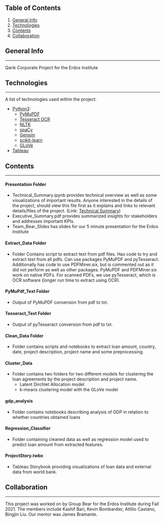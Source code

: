 ## Table of Contents
1. [General Info](#general-info)
2. [Technologies](#technologies)
3. [Contents](#contents)
4. [Collaboration](#collaboration)
## General Info
***
Qarik Corporate Project for the Erdos Institute
## Technologies
***
A list of technologies used within the project:
* [Python3](https://www.python.org/):
  * [PyMuPDF](https://pdfminersix.readthedocs.io/en/latest/)
  * [Tesseract OCR](https://pypi.org/project/pytesseract/)
  * [NLTK](https://www.nltk.org/)
  * [spaCy](https://spacy.io)
  * [Gensim](https://radimrehurek.com/gensim/)
  * [scikit-learn](https://scikit-learn.org/stable/)
  * [GLoVe](https://pypi.org/project/glove_python/)
* [Tableau](https://www.tableau.com/)
## Contents
***
#### Presentation Folder
* Technical_Summary.ipynb provides technical overview as well as some visualizations
of important results. Anyone interested in the details of the project, should view this file first as it explains and links to relevant details/files of the project. (Link: [Technical Summary](https://github.com/DoctorBomb/Qarik-Team-Bear/blob/main/Presentation/Technical_Summary.ipynb))
* Executive_Summary.pdf provides summarized insights for stakeholders and
  addresses important KPIs.
* Team_Bear_Slides has slides for our 5 minute presentation for the Erdos
  Institute
#### Extract_Data Folder
* Folder Contains script to extract text from pdf files. Has code to try and
  extract text from all pdfs. Can use packages PyMuPDF and pyTesseract.
Additionally has code to use PDFMiner.six, but is commented out as it did not
perform as well as other packages. PyMuPDF and PDFMiner.six work on native
PDFs. For scanned PDFs, we use pyTesseract, which is OCR software (longer run
time to extract using OCR).
#### PyMuPdf_Text Folder
* Output of PyMuPDF conversion from pdf to txt.
#### Tesseract_Text Folder
* Output of pyTesseract conversion from pdf to txt.
#### Clean_Data Folder
* Folder contains scripts and notebooks to extract loan amount, country, date,
  project description, project name and some preprocessing.
#### Cluster_Data
* Folder contains two folders for two different models for
  clustering the loan agreements by the project description and project name.
  *  Latent Dirchlet Allocation model
  *  k-means clustering model with the GLoVe model
#### gdp_analysis
*  Folder contains notebooks describing analysis of GDP in relation to whether
   countries obtained loans
#### Regression_Classifier
*  Folder containing cleaned data as well as regression model used to predict
   loan amount from extracted features.
#### ProjectStory.twbx
* Tableau Storybook providing visualizations of loan data and external data
  from world bank.
## Collaboration
***
This project was worked on by Group Bear for the Erdos Institute during Fall 2021. The members include Kashif Bari, Kevin Bombardier, Attilio Castano, Bingjin Liu. Our mentor was James Bramante.

